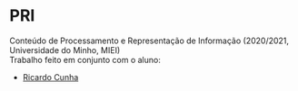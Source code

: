 # PRI
Conteúdo de Processamento e Representação de Informação (2020/2021, Universidade do Minho, MIEI) <br/>
Trabalho feito em conjunto com o aluno: <br/>
- [Ricardo Cunha](https://github.com/ricsmc)
